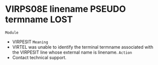 # VIRPS08E linename PSEUDO termname LOST
`Module`
- VIRPESIT
`Meaning`
- VIRTEL was unable to identify the terminal termname associated with the VIRPESIT line whose external name is linename.
`Action`
- Contact technical support.
